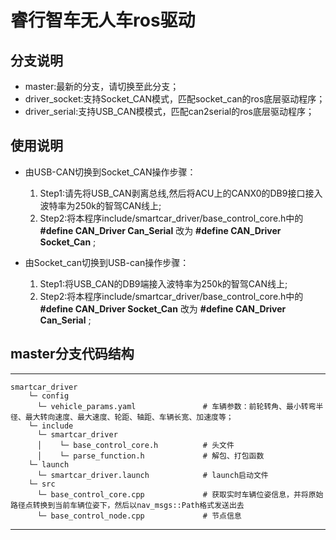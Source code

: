 # 睿行智车无人车ros驱动

## 分支说明
  * master:最新的分支，请切换至此分支；
  * driver_socket:支持Socket_CAN模式，匹配socket_can的ros底层驱动程序；
  * driver_serial:支持USB_CAN模模式，匹配can2serial的ros底层驱动程序；

## 使用说明
  * 由USB-CAN切换到Socket_CAN操作步骤：
    1. Step1:请先将USB_CAN剥离总线,然后将ACU上的CANX0的DB9接口接入波特率为250k的智驾CAN线上;
    2. Step2:将本程序include/smartcar_driver/base_control_core.h中的 **#define CAN_Driver Can_Serial** 改为 **#define CAN_Driver Socket_Can** ;
    
  * 由Socket_can切换到USB-can操作步骤：
    1. Step1:将USB_CAN的DB9端接入波特率为250k的智驾CAN线上;
    2. Step2:将本程序include/smartcar_driver/base_control_core.h中的 **#define CAN_Driver Socket_Can** 改为 **#define CAN_Driver Can_Serial** ;
## master分支代码结构
---
~~~
smartcar_driver
    └─ config
      └─ vehicle_params.yaml               # 车辆参数：前轮转角、最小转弯半径、最大转向速度、最大速度、轮距、轴距、车辆长宽、加速度等；
    └─ include
      └─ smartcar_driver
      │    └─ base_control_core.h          # 头文件
      │    └─ parse_function.h             # 解包、打包函数
    └─ launch
      └─ smartcar_driver.launch            # launch启动文件
	└─ src
      └─ base_control_core.cpp             # 获取实时车辆位姿信息，并将原始路径点转换到当前车辆位姿下，然后以nav_msgs::Path格式发送出去
      └─ base_control_node.cpp             # 节点信息
~~~
---

